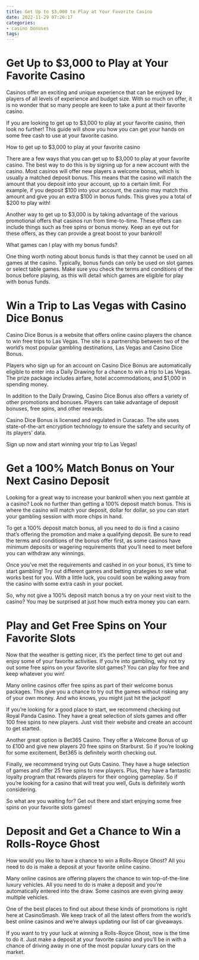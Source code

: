 ```yaml
---
title: Get Up to $3,000 to Play at Your Favorite Casino 
date: 2022-11-29 07:26:17
categories:
- casino bonuses
tags:
---
```



#  Get Up to $3,000 to Play at Your Favorite Casino 

Casinos offer an exciting and unique experience that can be enjoyed by players of all levels of experience and budget size. With so much on offer, it is no wonder that so many people are keen to take a punt at their favorite casino.

If you are looking to get up to $3,000 to play at your favorite casino, then look no further! This guide will show you how you can get your hands on some free cash to use at your favorite casino.

How to get up to $3,000 to play at your favorite casino 

There are a few ways that you can get up to $3,000 to play at your favorite casino. The best way to do this is by signing up for a new account with the casino. Most casinos will offer new players a welcome bonus, which is usually a matched deposit bonus. This means that the casino will match the amount that you deposit into your account, up to a certain limit. For example, if you deposit $100 into your account, the casino may match this amount and give you an extra $100 in bonus funds. This gives you a total of $200 to play with!

Another way to get up to $3,000 is by taking advantage of the various promotional offers that casinos run from time-to-time. These offers can include things such as free spins or bonus money. Keep an eye out for these offers, as they can provide a great boost to your bankroll!

What games can I play with my bonus funds? 

One thing worth noting about bonus funds is that they cannot be used on all games at the casino. Typically, bonus funds can only be used on slot games or select table games. Make sure you check the terms and conditions of the bonus before playing, as this will detail which games are eligible for play with bonus funds.

#  Win a Trip to Las Vegas with Casino Dice Bonus 

Casino Dice Bonus is a website that offers online casino players the chance to win free trips to Las Vegas. The site is a partnership between two of the world’s most popular gambling destinations, Las Vegas and Casino Dice Bonus.

Players who sign up for an account on Casino Dice Bonus are automatically eligible to enter into a Daily Drawing for a chance to win a trip to Las Vegas. The prize package includes airfare, hotel accommodations, and $1,000 in spending money.

In addition to the Daily Drawing, Casino Dice Bonus also offers a variety of other promotions and bonuses. Players can take advantage of deposit bonuses, free spins, and other rewards.

Casino Dice Bonus is licensed and regulated in Curacao. The site uses state-of-the-art encryption technology to ensure the safety and security of its players’ data.

Sign up now and start winning your trip to Las Vegas!

#  Get a 100% Match Bonus on Your Next Casino Deposit 

Looking for a great way to increase your bankroll when you next gamble at a casino? Look no further than getting a 100% deposit match bonus. This is where the casino will match your deposit, dollar for dollar, so you can start your gambling session with more chips in hand.

To get a 100% deposit match bonus, all you need to do is find a casino that’s offering the promotion and make a qualifying deposit. Be sure to read the terms and conditions of the bonus offer first, as some casinos have minimum deposits or wagering requirements that you’ll need to meet before you can withdraw any winnings.

Once you’ve met the requirements and cashed in on your bonus, it’s time to start gambling! Try out different games and betting strategies to see what works best for you. With a little luck, you could soon be walking away from the casino with some extra cash in your pocket.

So, why not give a 100% deposit match bonus a try on your next visit to the casino? You may be surprised at just how much extra money you can earn.

#  Play and Get Free Spins on Your Favorite Slots 

Now that the weather is getting nicer, it’s the perfect time to get out and enjoy some of your favorite activities. If you’re into gambling, why not try out some free spins on your favorite slot games? You can play for free and keep whatever you win!

Many online casinos offer free spins as part of their welcome bonus packages. This give you a chance to try out the games without risking any of your own money. And who knows, you might just hit the jackpot!

If you’re looking for a good place to start, we recommend checking out Royal Panda Casino. They have a great selection of slots games and offer 100 free spins to new players. Just visit their website and create an account to get started.

Another great option is Bet365 Casino. They offer a Welcome Bonus of up to £100 and give new players 20 free spins on Starburst. So if you’re looking for some excitement, Bet365 is definitely worth checking out.

Finally, we recommend trying out Guts Casino. They have a huge selection of games and offer 25 free spins to new players. Plus, they have a fantastic loyalty program that rewards players for their ongoing gameplay. So if you’re looking for a casino that will treat you well, Guts is definitely worth considering.

So what are you waiting for? Get out there and start enjoying some free spins on your favorite slots games!

#  Deposit and Get a Chance to Win a Rolls-Royce Ghost

How would you like to have a chance to win a Rolls-Royce Ghost? All you need to do is make a deposit at your favorite online casino.

Many online casinos are offering players the chance to win top-of-the-line luxury vehicles. All you need to do is make a deposit and you’re automatically entered into the draw. Some casinos are even giving away multiple vehicles.

One of the best places to find out about these kinds of promotions is right here at CasinoSmash. We keep track of all the latest offers from the world’s best online casinos and we’re always updating our list of car giveaways.

If you want to try your luck at winning a Rolls-Royce Ghost, now is the time to do it. Just make a deposit at your favorite casino and you’ll be in with a chance of driving away in one of the most popular luxury cars on the market.